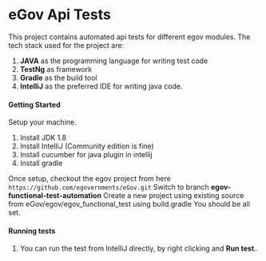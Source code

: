 # eGov Api Tests

This project contains automated api tests for different egov modules. The tech stack used for the project are:
1. **JAVA** as the programming language for writing test code
3. **TestNg** as framework
4. **Gradle** as the build tool 
5. **IntelliJ** as the preferred IDE for writing java code.


#### Getting Started
Setup your machine. 
1. Install JDK 1.8
2. Install IntelliJ (Community edition is fine)
3. Install cucumber for java plugin in intellij
4. Install gradle

Once setup, checkout the egov project from here ```https://github.com/egovernments/eGov.git```
Switch to branch **egov-functional-test-automation**
Create a new project using existing source from eGov/egov/egov_functional_test using build.gradle
You should be all set.

#### Running tests
1. You can run the test from IntelliJ directly, by right clicking and **Run test**..


